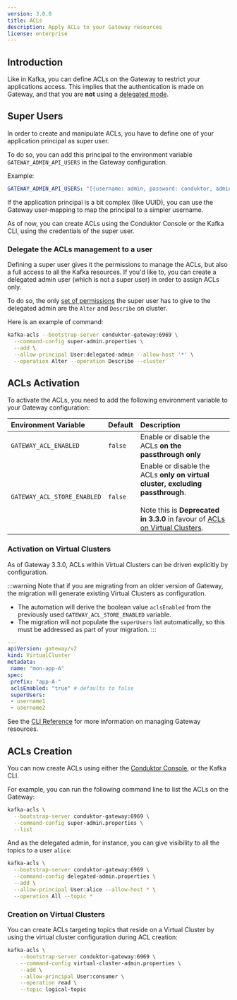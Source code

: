 ```yaml
---
version: 3.0.0
title: ACLs
description: Apply ACLs to your Gateway resources
license: enterprise
---
```


## Introduction

Like in Kafka, you can define ACLs on the Gateway to restrict your applications access. This implies that the authentication is made on Gateway, and that you are **not** using a [delegated mode](/gateway/configuration/kafka-authentication/#delegated-authentication).

## Super Users

In order to create and manipulate ACLs, you have to define one of your application principal as super user.

To do so, you can add this principal to the environment variable `GATEWAY_ADMIN_API_USERS` in the Gateway configuration.

Example:
```yaml
GATEWAY_ADMIN_API_USERS: "[{username: admin, password: conduktor, admin: true}, {username: super-admin, password: whatever, admin: true}]"
```

If the application principal is a bit complex (like UUID), you can use the Gateway user-mapping to map the principal to a simpler username.

As of now, you can create ACLs using the Conduktor Console or the Kafka CLI, using the credentials of the super user.

### Delegate the ACLs management to a user

Defining a super user gives it the permissions to manage the ACLs, but also a full access to all the Kafka resources. If you'd like to, you can create a delegated admin user (which is not a super user) in order to assign ACLs only.

To do so, the only [set of permissions](https://docs.confluent.io/platform/current/kafka/authorization.html#cluster-resource-operations) the super user has to give to the delegated admin are the `Alter` and `Describe` on cluster.

Here is an example of command:
```bash
kafka-acls --bootstrap-server conduktor-gateway:6969 \
  --command-config super-admin.properties \
  --add \
  --allow-principal User:delegated-admin --allow-host '*' \
  --operation Alter --operation Describe --cluster
```

## ACLs Activation

To activate the ACLs, you need to add the following environment variable to your Gateway configuration:

| Environment Variable        | Default | Description                                                                   |
|:----------------------------|:--------|:------------------------------------------------------------------------------|
| `GATEWAY_ACL_ENABLED`       | `false` | Enable or disable the ACLs **on the passthrough only**                        |
| `GATEWAY_ACL_STORE_ENABLED` | `false` | <div>Enable or disable the ACLs **only on virtual cluster, excluding passthrough**.</div><br /><div>Note this is **Deprecated in 3.3.0** in favour of [ACLs on Virtual Clusters](#acls-activation-on-virtual-clusters).</div>   |

### Activation on Virtual Clusters

As of Gateway 3.3.0, ACLs within Virtual Clusters can be driven explicitly by configuration. 

:::warning
Note that if you are migrating from an older version of Gateway, the migration will generate existing Virtual Clusters as configuration. 

 - The automation will derive the boolean value `aclsEnabled` from the previously used `GATEWAY_ACL_STORE_ENABLED` variable. 
 - The migration will not populate the `superUsers` list automatically, so this must be addressed as part of your migration. 
:::

```yaml
---
apiVersion: gateway/v2
kind: VirtualCluster
metadata:
 name: "mon-app-A"
spec:
 prefix: "app-A-"
 aclsEnabled: "true" # defaults to false
 superUsers:
 - username1
 - username2
```

See the [CLI Reference](../reference/cli-reference.md) for more information on managing Gateway resources.


## ACLs Creation

You can now create ACLs using either the [Conduktor Console](/platform/navigation/console/service-accounts), or the Kafka CLI.

For example, you can run the following command line to list the ACLs on the Gateway:
```bash
kafka-acls \
  --bootstrap-server conduktor-gateway:6969 \
  --command-config super-admin.properties \
  --list
```

And as the delegated admin, for instance, you can give visibility to all the topics to a user `alice`:
```bash
kafka-acls \
  --bootstrap-server conduktor-gateway:6969 \
  --command-config delegated-admin.properties \
  --add \
  --allow-principal User:alice --allow-host * \
  --operation All --topic *
```

### Creation on Virtual Clusters

You can create ACLs targeting topics that reside on a Virtual Cluster by using the virtual cluster configuration during ACL creation:
```bash
kafka-acls \
    --bootstrap-server conduktor-gateway:6969 \
    --command-config virtual-cluster-admin.properties \
    --add \
    --allow-principal User:consumer \
    --operation read \
    --topic logical-topic
```
